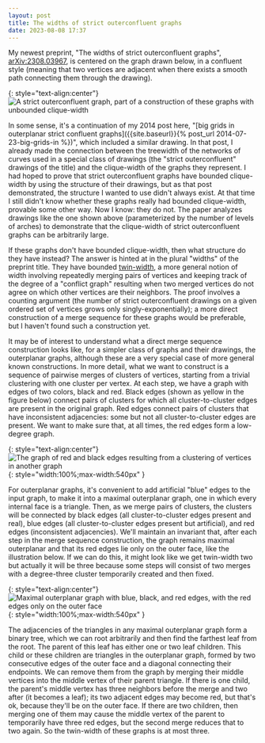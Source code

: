```yaml
---
layout: post
title: The widths of strict outerconfluent graphs
date: 2023-08-08 17:37
---
```

My newest preprint, "The widths of strict outerconfluent graphs", [arXiv:2308.03967](https://arxiv.org/abs/2308.03967), is centered on the graph drawn below, in a confluent style (meaning that two vertices are adjacent when there exists a smooth path connecting them through the drawing).

{: style="text-align:center"}
![A strict outerconfluent graph, part of a construction of these graphs with unbounded clique-width]({{site.baseurl}}/assets/2023/non-tree-like.svg)

In some sense, it's a continuation of my 2014 post here, "[big grids in outerplanar strict confluent graphs]({{site.baseurl}}{% post_url 2014-07-23-big-grids-in %})", which included a similar drawing. In that post, I already made the connection between the treewidth of the networks of curves used in a special class of drawings (the "strict outerconfluent" drawings of the title) and the clique-width of the graphs they represent. I had hoped to prove that strict outerconfluent graphs have bounded clique-width by using the structure of their drawings, but as that post demonstrated, the structure I wanted to use didn't always exist. At that time I still didn't know whether these graphs really had bounded clique-width, provable some other way. Now I know: they do not. The paper analyzes drawings like the one shown above (parameterized by the number of levels of arches) to demonstrate that the clique-width of strict outerconfluent graphs can be arbitrarily large.

If these graphs don't have bounded clique-width, then what structure do they have instead? The answer is hinted at in the plural "widths" of the preprint title. They have bounded [twin-width](https://en.wikipedia.org/wiki/Twin-width), a more general notion of width involving repeatedly merging pairs of vertices and keeping track of the degree of a "conflict graph" resulting when two merged vertices do not agree on which other vertices are their neighbors. The proof involves a counting argument (the number of strict outerconfluent drawings on a given ordered set of vertices grows only singly-exponentially); a more direct construction of a merge sequence for these graphs would be preferable, but I haven't found such a construction yet.

It may be of interest to understand what a direct merge sequence construction looks like, for a simpler class of graphs and their drawings, the outerplanar graphs, although these are a very special case of more general known constructions. In more detail, what we want to construct is a sequence of pairwise merges of clusters of vertices, starting from a trivial clustering with one cluster per vertex. At each step, we have a graph with edges of two colors, black and red. Black edges (shown as yellow in the figure below) connect pairs of clusters for which all cluster-to-cluster edges are present in the original graph. Red edges connect pairs of clusters that have inconsistent adjacencies: some but not all cluster-to-cluster edges are present. We want to make sure that, at all times, the red edges form a low-degree graph.

{: style="text-align:center"}
![The graph of red and black edges resulting from a clustering of vertices in another graph]({{site.baseurl}}/assets/2023/red-graph.svg){: style="width:100%;max-width:540px" }

For outerplanar graphs, it's convenient to add artificial "blue" edges to the input graph, to make it into a maximal outerplanar graph, one in which every internal face is a triangle. Then, as we merge pairs of clusters, the clusters will be connected by black edges (all cluster-to-cluster edges present and real), blue edges (all cluster-to-cluster edges present but artificial), and red edges (inconsistent adjacencies). We'll maintain an invariant that, after each step in the merge sequence construction, the graph remains maximal outerplanar and that its red edges lie only on the outer face, like the illustration below. If we can do this, it might look like we get twin-width two but actually it will be three because some steps will consist of two merges with a degree-three cluster temporarily created and then fixed.

{: style="text-align:center"}
![Maximal outerplanar graph with blue, black, and red edges, with the red edges only on the outer face]({{site.baseurl}}/assets/2023/rbk-graph.svg){: style="width:100%;max-width:540px" }

The adjacencies of the triangles in any maximal outerplanar graph form a binary tree, which we can root arbitrarily and then find the farthest leaf from the root. The parent of this leaf has either one or two leaf children. This child or these children are triangles in the outerplanar graph, formed by two consecutive edges of the outer face and a diagonal connecting their endpoints. We can remove them from the graph by merging their middle vertices into the middle vertex of their parent triangle. If there is one child, the parent's middle vertex has three neighbors before the merge and two after (it becomes a leaf); its two adjacent edges may become red, but that's ok, because they'll be on the outer face. If there are two children, then merging one of them may cause the middle vertex of the parent to temporarily have three red edges, but the second merge reduces that to two again. So the twin-width of these graphs is at most three.